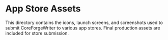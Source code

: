 # App Store Assets

This directory contains the icons, launch screens, and screenshots used to submit CoreForgeWriter to various app stores. Final production assets are included for store submission.
